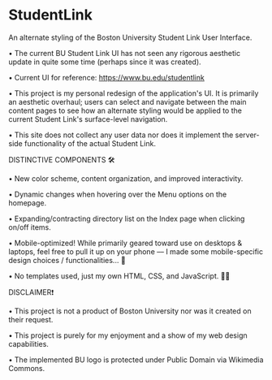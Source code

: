 # StudentLink
An alternate styling of the Boston University Student Link User Interface. 

• The current BU Student Link UI has not seen any rigorous aesthetic update in quite some time (perhaps since it was created).

• Current UI for reference: https://www.bu.edu/studentlink

• This project is my personal redesign of the application's UI. It is primarily an aesthetic overhaul; users can select and navigate between the main content pages to see how an alternate styling would be applied to the current Student Link's surface-level navigation. 

• This site does not collect any user data nor does it implement the server-side functionality of the actual Student Link.

DISTINCTIVE COMPONENTS 🛠

• New color scheme, content organization, and improved interactivity.

• Dynamic changes when hovering over the Menu options on the homepage.

• Expanding/contracting directory list on the Index page when clicking on/off items.

• Mobile-optimized! While primarily geared toward use on desktops & laptops, feel free to pull it up on your phone –– I made some mobile-specific design choices / functionalities...  📲

• No templates used, just my own HTML, CSS, and JavaScript.  🧑‍💻

DISCLAIMER❗️ 

• This project is not a product of Boston University nor was it created on their request.

• This project is purely for my enjoyment and a show of my web design capabilities.

• The implemented BU logo is protected under Public Domain via Wikimedia Commons. 
